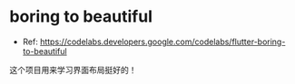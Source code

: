 # boring to beautiful

- Ref: https://codelabs.developers.google.com/codelabs/flutter-boring-to-beautiful

这个项目用来学习界面布局挺好的！
